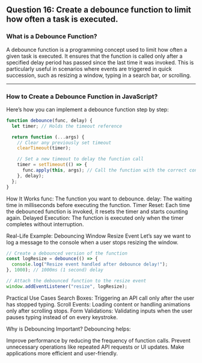 ## Question 16: Create a debounce function to limit how often a task is executed.

### **What is a Debounce Function?**

A debounce function is a programming concept used to limit how often a given task is executed. It ensures that the function is called only after a specified delay period has passed since the last time it was invoked. This is particularly useful in scenarios where events are triggered in quick succession, such as resizing a window, typing in a search bar, or scrolling.

---

### **How to Create a Debounce Function in JavaScript?**

Here’s how you can implement a debounce function step by step:

```javascript
function debounce(func, delay) {
  let timer; // Holds the timeout reference

  return function (...args) {
    // Clear any previously set timeout
    clearTimeout(timer);

    // Set a new timeout to delay the function call
    timer = setTimeout(() => {
      func.apply(this, args); // Call the function with the correct context and arguments
    }, delay);
  };
}
```

How It Works
func: The function you want to debounce.
delay: The waiting time in milliseconds before executing the function.
Timer Reset: Each time the debounced function is invoked, it resets the timer and starts counting again.
Delayed Execution: The function is executed only when the timer completes without interruption.

Real-Life Example: Debouncing Window Resize Event
Let’s say we want to log a message to the console when a user stops resizing the window.

```javascript
// Create a debounced version of the function
const logResize = debounce(() => {
  console.log("Resize event handled after debounce delay!");
}, 1000); // 1000ms (1 second) delay

// Attach the debounced function to the resize event
window.addEventListener("resize", logResize);
```

Practical Use Cases
Search Boxes: Triggering an API call only after the user has stopped typing.
Scroll Events: Loading content or handling animations only after scrolling stops.
Form Validations: Validating inputs when the user pauses typing instead of on every keystroke.

Why is Debouncing Important?
Debouncing helps:

Improve performance by reducing the frequency of function calls.
Prevent unnecessary operations like repeated API requests or UI updates.
Make applications more efficient and user-friendly.

